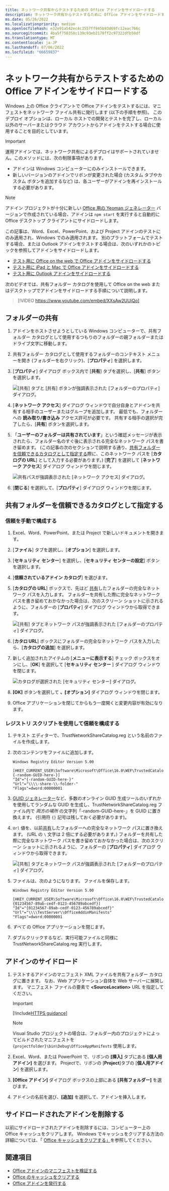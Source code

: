 ```yaml
---
title: ネットワーク共有からテストするための Office アドインをサイドロードする
description: ネットワーク共有からテストするために Office アドインをサイドロードする方法について説明します。
ms.date: 05/26/2022
ms.localizationpriority: medium
ms.openlocfilehash: e32e91a542ec4c3557ff945b93d69fc12eac766c
ms.sourcegitcommit: 4ba5f750358c139c93eb2170ff2c97322dfb50df
ms.translationtype: MT
ms.contentlocale: ja-JP
ms.lasthandoff: 07/06/2022
ms.locfileid: "66659837"
---
```

# <a name="sideload-office-add-ins-for-testing-from-a-network-share"></a>ネットワーク共有からテストするための Office アドインをサイドロードする

Windows 上の Office クライアントで Office アドインをテストするには、マニフェストをネットワーク ファイル共有に発行します (以下の手順を参照)。 このデプロイ オプションは、ローカル ホストでの開発とテストを完了し、ローカル以外のサーバーまたはクラウド アカウントからアドインをテストする場合に使用することを目的としています。

> [!IMPORTANT]
> 運用アドインでは、ネットワーク共有によるデプロイはサポートされていません。このメソッドには、次の制限事項があります。
>
> - アドインは Windows コンピューターにのみインストールできます。
> - 新しいバージョンのアドインでリボンが変更された場合 (カスタム タブやカスタム ボタンを追加するなど) は、各ユーザーがアドインを再インストールする必要があります。

> [!NOTE]
> アドイン プロジェクトが十分に新しい [Office 用の Yeoman ジェネレーター](../develop/yeoman-generator-overview.md) バージョンで作成されている場合、アドインは `npm start` を実行すると自動的に Office デスクトップ クライアントにサイドロードします。

この記事は、Word、Excel、PowerPoint、および Project アドインのテストにのみ適用され、Windows でのみ適用されます。 別のプラットフォームでテストする場合、または Outlook アドインをテストする場合は、次のいずれかのトピックを参照してアドインをサイドロードします。

- [テスト用に Office on the web で Office アドインをサイドロードする](sideload-office-add-ins-for-testing.md)
- [テスト用に iPad と Mac で Office アドインをサイドロードする](sideload-an-office-add-in-on-ipad-and-mac.md)
- [テスト用に Outlook アドインをサイドロードする](../outlook/sideload-outlook-add-ins-for-testing.md)

次のビデオでは、共有フォルダー カタログを使用して Office on the web またはデスクトップでアドインをサイドロードする手順について説明します。  

> [!VIDEO https://www.youtube.com/embed/XXsAw2UUiQo]

## <a name="share-a-folder"></a>フォルダーの共有

1. アドインをホストさせようとしている Windows コンピューターで、共有フォルダー カタログとして使用するつもりのフォルダーの親フォルダーまたはドライブ文字に移動します。

1. 共有フォルダー カタログとして使用するフォルダーのコンテキスト メニューを開き (フォルダーを右クリック)、[**プロパティ**] を選択します。

1. [**プロパティ**] ダイアログ ボックス内で [**共有**] タブを選択し、[**共有**] ボタンを選択します。

    ![[共有] タブと [共有] ボタンが強調表示された [フォルダーのプロパティ] ダイアログ。](../images/sideload-windows-properties-dialog.png)

1. [**ネットワーク アクセス**] ダイアログ ウィンドウで自分自身とアドインを共有する相手のユーザーまたはグループを追加します。 最低でも、フォルダーへの **読み取り/書き込み** アクセス許可が必要です。 共有する相手の選択が完了したら、[**共有**] ボタンを選択します。

1. 「**ユーザーのフォルダーは共有されています**」という確認メッセージが表示されたら、フォルダー名のすぐ後に表示される完全なネットワーク パスを書き留めます。 (この記事の次のセクションで説明する通り、[共有フォルダーを信頼できるカタログとして指定する](#specify-the-shared-folder-as-a-trusted-catalog)際に、このネットワーク パスを [**カタログの URL**] として入力する必要があります。) [**完了**] を選択して [**ネットワーク アクセス**] ダイアログ ウィンドウを閉じます。

   ![共有パスが強調表示された [ネットワーク アクセス] ダイアログ。](../images/sideload-windows-network-access-dialog.png)

1. [**閉じる**] を選択して、[**プロパティ**] ダイアログ ウィンドウを閉じます。

## <a name="specify-the-shared-folder-as-a-trusted-catalog"></a>共有フォルダーを信頼できるカタログとして指定する

### <a name="configure-the-trust-manually"></a>信頼を手動で構成する

1. Excel、Word、PowerPoint、または Project で新しいドキュメントを開きます。

1. [**ファイル**] タブを選択し、[**オプション**] を選択します。

1. [**セキュリティ センター**] を選択し、[**セキュリティ センターの設定**] ボタンを選択します。

1. [**信頼されているアドイン カタログ**] を選びます。

1. [**カタログの URL**] ボックスで、先ほど [共有](#share-a-folder)したフォルダーの完全なネットワーク パスを入力します。 フォルダーを共有した際に完全なネットワーク パスを書き留めておかなかった場合は、次のスクリーン ショットに示されるように、フォルダーの [**プロパティ**] ダイアログ ウィンドウから取得できます。

    ![[共有] タブとネットワーク パスが強調表示された [フォルダーのプロパティ] ダイアログ。](../images/sideload-windows-properties-dialog-2.png)

1. [**カタロ URL**] ボックスにフォルダーの完全なネットワーク パスを入力したら、[**カタログの追加**] を選択します。

1. 新しく追加されたアイテムの [**メニューに表示する**] チェック ボックスをオンにし、[**OK**] を選択して [**セキュリティ センター** ] ダイアログ ウィンドウを閉じます。 

    ![カタログが選択された [セキュリティ センター] ダイアログ。](../images/sideload-windows-trust-center-dialog.png)

1. **[OK]** ボタンを選択して **、[オプション]** ダイアログ ウィンドウを閉じます。

1. Office アプリケーションを閉じてからもう一度開くと変更内容が有効になります。

### <a name="configure-the-trust-with-a-registry-script"></a>レジストリ スクリプトを使用して信頼を構成する

1. テキスト エディターで、TrustNetworkShareCatalog.reg という名前のファイルを作成します。

1. 次のコンテンツをファイルに追加します。

    ```text
    Windows Registry Editor Version 5.00

    [HKEY_CURRENT_USER\Software\Microsoft\Office\16.0\WEF\TrustedCatalogs\{-random-GUID-here-}]
    "Id"="{-random-GUID-here-}"
    "Url"="\\\\-share-\\-folder-"
    "Flags"=dword:00000001
    ```

1. [GUID ジェネレーター](https://guidgenerator.com/)など、多数のオンライン GUID 生成ツールのいずれかを使用してランダムな GUID を生成し、TrustNetworkShareCatalog.reg ファイル内で *両方の場所* の文字列「-random-GUID-here-」を GUID に置き換えます。 (引用符 `{}` 記号は残しておく必要があります)。

1. `Url` 値を、以前[共有](#share-a-folder)したフォルダーへの完全なネットワーク パスに置き換えます。 (URL の `\` 文字は 2 倍にする必要があります。) フォルダーを共有した際に完全なネットワーク パスを書き留めておかなかった場合は、次のスクリーン ショットに示されるように、フォルダーの [**プロパティ**] ダイアログ ウィンドウから取得できます。

    ![[共有] タブとネットワーク パスが強調表示された [フォルダーのプロパティ] ダイアログ。](../images/sideload-windows-properties-dialog-2.png)

1. ファイルは、次のようになります。 ファイルを保存します。

    ```text
    Windows Registry Editor Version 5.00

    [HKEY_CURRENT_USER\Software\Microsoft\Office\16.0\WEF\TrustedCatalogs\{01234567-89ab-cedf-0123-456789abcedf}]
    "Id"="{01234567-89ab-cedf-0123-456789abcedf}"
    "Url"="\\\\TestServer\\OfficeAddinManifests"
    "Flags"=dword:00000001
    ```

1. *すべて* の Office アプリケーションを閉じます。

1. ダブルクリックするなど、実行可能ファイルと同様に TrustNetworkShareCatalog.reg 実行します。

## <a name="sideload-your-add-in"></a>アドインのサイドロード

1. テストするアドインのマニフェスト XML ファイルを共有フォルダー カタログに置きます。 なお、Web アプリケーション自体を Web サーバーに展開します。 マニフェスト ファイルの要素で **\<SourceLocation\>** URL を指定してください。

    > [!IMPORTANT]
    > [!include[HTTPS guidance](../includes/https-guidance.md)]

    > [!NOTE]
    > Visual Studio プロジェクトの場合は、フォルダー内のプロジェクトによってビルドされたマニフェストを `{projectfolder}\bin\Debug\OfficeAppManifests` 使用します。

1. Excel、Word、または PowerPoint で、リボンの **[挿入]** タブにある **[個人用アドイン]** を選びます。 Projectで、リボンの [**Project**]タブの [**個人用アドイン**] を選択します。

1. **[Office アドイン]** ダイアログ ボックスの上部にある **[共有フォルダー]** を選びます。

1. アドインの名前を選び、**[追加]** を選択して、アドインを挿入します。

## <a name="remove-a-sideloaded-add-in"></a>サイドロードされたアドインを削除する

以前にサイドロードされたアドインを削除するには、コンピューター上の Office キャッシュをクリアします。 Windows でキャッシュをクリアする方法の詳細については、「 [Office キャッシュをクリアする」](clear-cache.md#clear-the-office-cache-on-windows)を参照してください。

## <a name="see-also"></a>関連項目

- [Office アドインのマニフェストを検証する](troubleshoot-manifest.md)
- [Office のキャッシュをクリアする](clear-cache.md)
- [Office アドインを発行する](../publish/publish.md)
